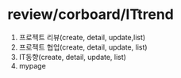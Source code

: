 # review/corboard/ITtrend
1. 프로젝트 리뷰(create, detail, update,list)
2. 프로젝트 협업(create, detail, update, list) 
3. IT동향(create, detail, update, list)
4. mypage